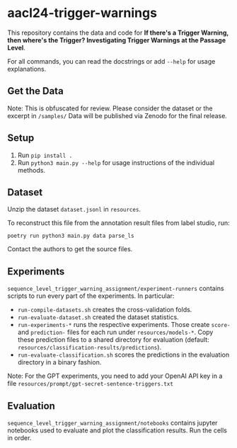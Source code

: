 # aacl24-trigger-warnings

This repository contains the data and code for **If there's a Trigger Warning, then where's the Trigger? Investigating Trigger Warnings at the Passage Level**. 

For all commands, you can read the docstrings or add `--help` for usage explanations. 

## Get the Data

Note: This is obfuscated for review. Please consider the dataset or the excerpt in `/samples/`
Data will be published via Zenodo for the final release.


## Setup

1. Run `pip install .`
2. Run `python3 main.py --help` for usage instructions of the individual methods. 

## Dataset

Unzip the dataset `dataset.jsonl` in `resources`. 

To reconstruct this file from the annotation result files from label studio, run:

   ```
   poetry run python3 main.py data parse_ls
   ```

Contact the authors to get the source files. 

## Experiments

`sequence_level_trigger_warning_assignment/experiment-runners` contains scripts to run every part of the experiments. In particular:

- `run-compile-datasets.sh` creates the cross-validation folds. 
- `run-evaluate-dataset.sh` created the dataset statistics.
- `run-experiments-*` runs the respective experiments. Those create `score-` and `prediction-` files for each run under `resources/models-*`. Copy these prediction files to a shared directory for evaluation (default: `resources/classification-results/predictions`). 
- `run-evaluate-classification.sh` scores the predictions in the evaluation directory in a binary fashion. 

Note: For the GPT experiments, you need to add your OpenAI API key in a file `resources/prompt/gpt-secret-sentence-triggers.txt`

## Evaluation

`sequence_level_trigger_warning_assignment/notebooks` contains jupyter notebooks used to evaluate and plot the classification results. Run the cells in order. 